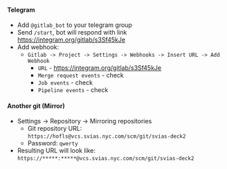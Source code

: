#### Telegram
* Add `@gitlab_bot` to your telegram group
* Send `/start`, bot will respond with link https://integram.org/gitlab/s3Sf45kJe
* Add webhook:
    * `Gitlab -> Project -> Settings -> Webhooks -> Insert URL -> Add Webhook`
        * `URL` - https://integram.org/gitlab/s3Sf45kJe
        * `Merge request events` - check
        * `Job events` - check
        * `Pipeline events` - check

#### Another git (Mirror)
* Settings -> Repository -> Mirroring repositories
    * Git repository URL: `https://hofls@vcs.svias.nyc.com/scm/git/svias-deck2`
    * Password: `qwerty`
* Resulting URL will look like: `https://*****:*****@vcs.svias.nyc.com/scm/git/svias-deck2`